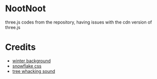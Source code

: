 # NootNoot
three.js codes from the repository, having issues with the cdn version of three.js

# Credits
- [winter background](https://pixabay.com/photos/antarctica-ice-caps-mountains-482686/)
- [snowflake css](https://codepen.io/codeconvey/pen/xRzQay)
- [tree whacking sound](https://soundscrate.com/royalty-free-music/soundscrate-brutal-hit-05)